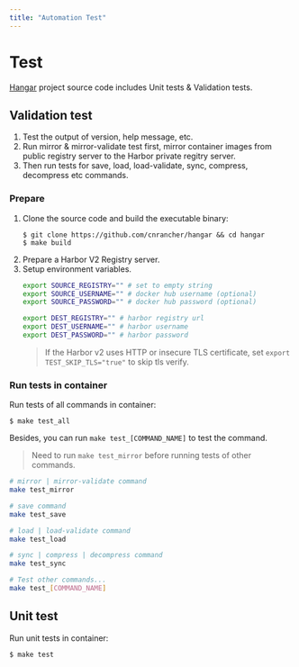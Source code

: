 ```yaml
---
title: "Automation Test"
---
```


# Test

[Hangar](https://github.com/cnrancher/hangar) project source code includes Unit tests & Validation tests.

## Validation test

1. Test the output of version, help message, etc.
1. Run mirror & mirror-validate test first, mirror container images from public registry server to the Harbor private regitry server.
1. Then run tests for save, load, load-validate, sync, compress, decompress etc commands.

### Prepare

1. Clone the source code and build the executable binary:
    ```
    $ git clone https://github.com/cnrancher/hangar && cd hangar
    $ make build
    ```
1. Prepare a Harbor V2 Registry server.
1. Setup environment variables.
    ```sh
    export SOURCE_REGISTRY="" # set to empty string
    export SOURCE_USERNAME="" # docker hub username (optional)
    export SOURCE_PASSWORD="" # docker hub password (optional)

    export DEST_REGISTRY="" # harbor registry url
    export DEST_USERNAME="" # harbor username
    export DEST_PASSWORD="" # harbor password
    ```
    > If the Harbor v2 uses HTTP or insecure TLS certificate,
    > set `export TEST_SKIP_TLS="true"` to skip tls verify.

### Run tests in container

Run tests of all commands in container:

```console
$ make test_all
```

Besides, you can run `make test_[COMMAND_NAME]` to test the command.

> Need to run `make test_mirror` before running tests of other commands.

```sh
# mirror | mirror-validate command
make test_mirror

# save command
make test_save

# load | load-validate command
make test_load

# sync | compress | decompress command
make test_sync

# Test other commands...
make test_[COMMAND_NAME]
```

## Unit test

Run unit tests in container:

```console
$ make test
```

